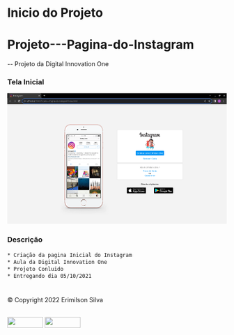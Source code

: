 # Inicio do Projeto 
# Projeto---Pagina-do-Instagram

   -- Projeto da Digital Innovation One

### Tela Inicial
<img src="img/pagina.png" alt="Tela Inicial" height="300px"/>

### Descrição

    * Criação da pagina Inicial do Instagram
    * Aula da Digital Innovation One
    * Projeto Conluido
    * Entregando dia 05/10/2021

#
<p>&copy; Copyright 2022 Erimilson Silva</p>
<div stylr = "display: inline_block"> <br>
<a alt="Instagram" href="https://www.instagram.com/erimilson.silva_98/" target="_blank"> <img  align = "center" height = "25" width = "82" src = "https://img.shields.io/badge/Instagram-E4405F?style=for-the-badge&logo=instagram&logoColor=white" target="_blank"></a>
<a alt = "LinkedIn" href="https://www.linkedin.com/in/erimilson-silva-31493720a/" target="_blank"> <img align = "center"  height = "25" width = "82" src = "https://img.shields.io/badge/LinkedIn-0077B5?style=for-the-badge&logo=linkedin&logoColor=white" target ="_blank"> </a>
</div>

#
